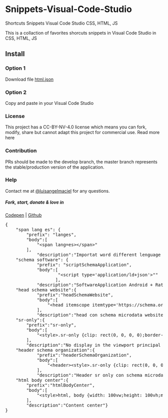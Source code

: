 # Snippets-Visual-Code-Studio
Shortcuts Snippets Visual Code Studio CSS, HTML, JS

This is a collaction of favorites shorcuts snippets in Visual Code Studio in CSS, HTML, JS

## Install 
### Option 1 
Download  file <a href="./html.json">html.json</a>

### Option 2
Copy and paste in your Visual Code Studio 

### License
This project has a CC-BY-NV-4.0 license which means you can fork, modify, share but cannot adapt this project for commercial use. Read more here

### Contribution
PRs should be made to the develop branch, the master branch represents the stable/production version of the application.

### Help
Contact me at <a href="https://twitter.com/LuisAngelMaciel">@luisangelmaciel</a> for any questions.

##### Fork, start, donate & love in
<a href="https://codepen.io/luisangelmaciel/pen/KKbGJRz">Codepen</a> | <a href="https://github.com/luisangelmaciel/Snippets-Visual-Code-Studio">Github</a>

<pre>
{	
	"span lang es": {
		"prefix": "langes",
		"body":[
			"&#60;span lang=es>&#60;/span>"
		],
			"description":"Importat word different lenguage Spanish"},
	"schema software": {
			"prefix": "scriptSchemaApplication",
			"body":[
					"&#60;script type='application/ld+json'>""    {""      '@context': 'https://schema.org',""      '@type': 'SoftwareApplication',""      'name': 'Dino Chrome and friends',""      'url': 'https://www.xbr.pw/game/dinosaur-game-google-chrome/index.html',""      'description': 'El Dino de Google Chrome con sus amigos Goku, Los minion, Iron man y más',""      'operatingSystem': 'ANDROID',""      'applicationCategory': 'GAME',""      'image': 'https://www.xbr.pw/game/dinosaur-game-google-chrome.webp',""      'contentRating': 'Teen',""      'author': {""        '@type': 'Person',""        'name': 'xbr Apps',""        'url': 'http://www.xbr.pw'""      },""      'aggregateRating': {""        '@type': 'AggregateRating',""        'ratingValue': '5',""        'ratingCount': '10'""      },""      'offers': [{""        '@type': 'Offer',""        'price': '0',""        'priceCurrency': 'MXN',""        'availability': 'https://schema.org/InStock'""      }]""    }""  &#60;/script>    "
				   ],
			"description":"SoftwareApplication Android + Rating"},	
	"head schema website":{
			"prefix":"headSchemaWebsite",
			"body":[
				"&#60;head itemscope itemtype='https://schema.org/WebSite'>""    &#60;link rel='stylesheet' type='text/css' href='' media='all'>""&#60;/head>",
			],
			"description":"head con schema microdata website"},
	"sr-only":{
		"prefix":"sr-only",
		"body":[
			"&#60;style>.sr-only {clip: rect(0, 0, 0, 0);border-width:0;height: 1px;margin: -1px;overflow: hidden;padding: 0;position: absolute;white-space: nowrap;width: 1px;}&#60;/style>",
		],
		"description":"No display in the viewport principal but yes reading in the web"},
	"header schema organization":{
			"prefix":"headerSchemaOrganization",
			"body":[
				"&#60;header>&#60;style>.sr-only {clip: rect(0, 0, 0, 0);border-width:0;height: 1px;margin: -1px;overflow: hidden;padding: 0;position: absolute;white-space: nowrap;width: 1px;}&#60;/style>""    &#60;div itemscope itemtype='http://schema.org/Organization' id='schemaOrganization'>""       &#60;a href='#Organization'  aria-label='View source the site' target='_blank' itemprop='url'>""        &#60;span class='sr-only' itemprop='name'>Octo Desing by Luis Angel Maciel&#60;/span>""        &#60;span class='sr-only' itemprop='description'>Made with love and mucho &#60;span lang='es'>código&#60;/span> by Luis Angel Maciel&#60;/span>""        &#60;img class='sr-only' itemprop='logo' aria-label='Logo' arialabelledby='schemaOrganization' alt='Logo' width='100%' height='auto' src='https://luisangelmaciel.github.io/img//lamp-loader.svg'>""       &#60;/a>""    &#60;/div>""&#60;/header>",
			],
			"description":"Header sr only con schema microdata organization"},
	"html body center":{
		"prefix":"htmlBodyCenter",
		"body":[
			"&#60;style>html, body {width: 100vw;height: 100vh;margin: 0;padding: 0;}body {display: flex;flex-direction: row;justify-content: center;align-items: center;}&#60;/style>",
		],
		"description":"Content center"}
}	
</pre>
